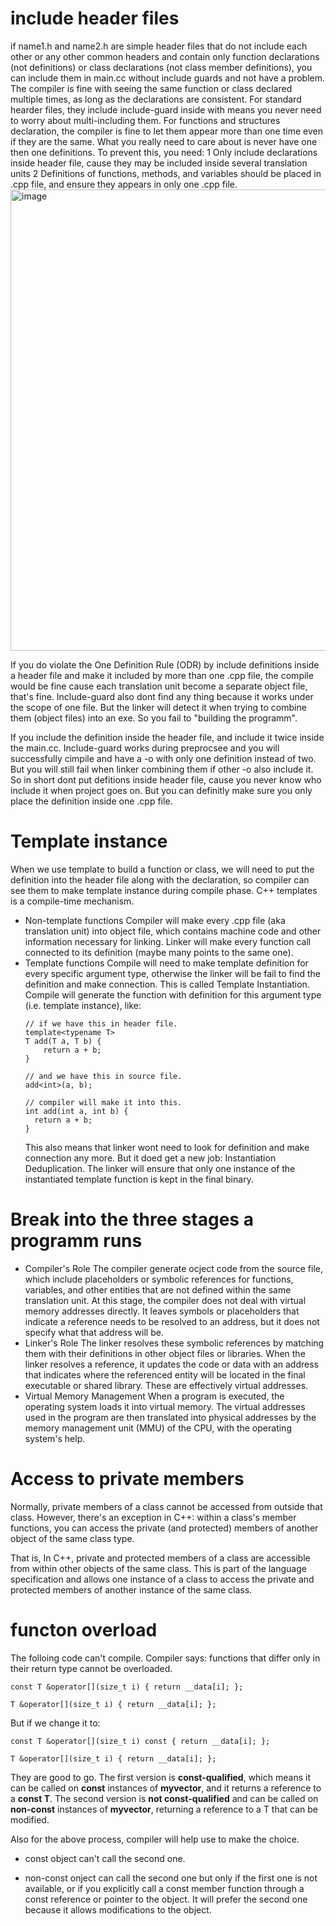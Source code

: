 # include header files
if name1.h and name2.h are simple header files that do not include each other or any other common headers and contain only function declarations (not definitions) or class declarations (not class member definitions), you can include them in main.cc without include guards and not have a problem. The compiler is fine with seeing the same function or class declared multiple times, as long as the declarations are consistent.
For standard hearder files, they include include-guard inside with means you never need to worry about multi-including them.
For functions and structures declaration, the compiler is fine to let them appear more than one time even if they are the same.
What you really need to care about is never have one then one definitions. To prevent this, you need:
1 Only include declarations inside header file, cause they may be included inside several translation units
2 Definitions of functions, methods, and variables should be placed in .cpp file, and ensure they appears in only one .cpp file. 
<img width="738" alt="image" src="https://github.com/Yzhonghua/cppTips/assets/59692712/64a8787c-5394-48cd-a9f9-81f1c0448ac5">

If you do violate the One Definition Rule (ODR) by include definitions inside a header file and make it included by more than one .cpp file, the compile would be fine cause each translation unit become a separate object file, that's fine. Include-guard also dont find any thing because it works under the scope of one file. But the linker will detect it when trying to combine them (object files) into an exe. So you fail to "building the programm".

If you include the definition inside the header file, and include it twice inside the main.cc. Include-guard works during preprocsee and you will successfully cimpile and have a -o with only one definition instead of two. But you will still fail when linker combining them if other -o also include it. So in short dont put defitions inside header file, cause you never know who include it when project goes on. But you can definitly make sure you only place the definition inside one .cpp file.


# Template instance
When we use template to build a function or class, we will need to put the definition into the header file along with the declaration, so compiler can see them to make template instance during compile phase. C++ templates is a compile-time mechanism.
- Non-template functions
  Compiler will make every .cpp file (aka translation unit) into object file, which contains machine code and other information necessary for linking. Linker will make every function call connected to its definition (maybe many points to the same one).
- Template functions
  Compile will need to make template definition for every specific argument type, otherwise the linker will be fail to find the definition and make connection. This is called Template Instantiation. Compile will generate the function with definition for this argument type (i.e. template instance), like:
  ```
  // if we have this in header file.
  template<typename T>
  T add(T a, T b) {
      return a + b;
  }
  
  // and we have this in source file.
  add<int>(a, b);
  
  // compiler will make it into this.
  int add(int a, int b) {
    return a + b;
  }
  ```
  This also means that linker wont need to look for definition and make connection any more. But it doed get a new job: Instantiation Deduplication. The linker will ensure that only one instance of the instantiated template function is kept in the final binary.


# Break into the three stages a programm runs
- Compiler's Role
  The compiler generate ocject code from the source file, which include placeholders or symbolic references for functions, variables, and other entities that are not defined within the same translation unit. At this stage, the compiler does not deal with virtual memory addresses directly. It leaves symbols or placeholders that indicate a reference needs to be resolved to an address, but it does not specify what that address will be.
- Linker's Role
  The linker resolves these symbolic references by matching them with their definitions in other object files or libraries. When the linker resolves a reference, it updates the code or data with an address that indicates where the referenced entity will be located in the final executable or shared library. These are effectively virtual addresses.
- Virtual Memory Management
  When a program is executed, the operating system loads it into virtual memory. The virtual addresses used in the program are then translated into physical addresses by the memory management unit (MMU) of the CPU, with the operating system's help.


# Access to private members
 Normally, private members of a class cannot be accessed from outside that class. However, there's an exception in C++: within a class's member functions, you can access the private (and protected) members of another object of the same class type. 
 
 That is, In C++, private and protected members of a class are accessible from within other objects of the same class. This is part of the language specification and allows one instance of a class to access the private and protected members of another instance of the same class.

# functon overload
  The folloing code can't compile. Compiler says: functions that differ only in their return type cannot be overloaded.
  ```
  const T &operator[](size_t i) { return __data[i]; };
  
  T &operator[](size_t i) { return __data[i]; };
  ```
  But if we change it to:
  ```
  const T &operator[](size_t i) const { return __data[i]; };
  
  T &operator[](size_t i) { return __data[i]; };
  ```
  They are good to go. The first version is __const-qualified__, which means it can be called on __const__ instances of __myvector__, and it returns a reference to a __const T__. The second version is __not const-qualified__ and can be called on __non-const__ instances of __myvector__, returning a reference to a T that can be modified.
  
  Also for the above process, compiler will help use to make the choice.
  
- const object can't call the second one.
  
- non-const onject can call the second one but only if the first one is not available, or if you explicitly call a const member function through a const reference or pointer to the object. It will prefer the second one because it allows modifications to the object.
